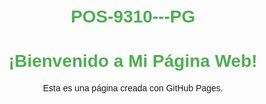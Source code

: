 # POS-9310---PG
<!DOCTYPE html>
<html lang="en">
<head>
  <meta charset="UTF-8">
  <meta name="viewport" content="width=device-width, initial-scale=1.0">
  <title>Mi Página Web</title>
  <style>
    body {
      font-family: Arial, sans-serif;
      text-align: center;
      margin: 50px;
    }
    h1 {
      color: #4CAF50;
    }
  </style>
</head>
<body>
  <h1>¡Bienvenido a Mi Página Web!</h1>
  <p>Esta es una página creada con GitHub Pages.</p>
</body>
</html>
